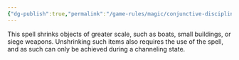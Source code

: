 ```yaml
---
{"dg-publish":true,"permalink":"/game-rules/magic/conjunctive-disciplines/pressure-spells/shrink-structure/"}
---
```


This spell shrinks objects of greater scale, such as boats, small buildings, or siege weapons. Unshrinking such items also requires the use of the spell, and as such can only be achieved during a channeling state.